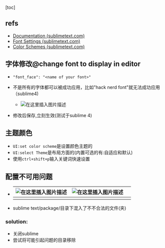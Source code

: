 [toc]



## refs

- [Documentation (sublimetext.com)](https://www.sublimetext.com/docs/index.html)
- [Font Settings (sublimetext.com)](https://www.sublimetext.com/docs/font.html)
- [Color Schemes (sublimetext.com)](https://www.sublimetext.com/docs/color_schemes.html)

##  字体修改@change font to display in editor

- `"font_face": "<name of your font>"`
- 不是所有的字体都可以被成功应用，比如"hack nerd font"就无法成功应用（sublime4)
  - ![在这里插入图片描述](https://img-blog.csdnimg.cn/20210604202155546.png?x-oss-process=image/watermark,type_ZmFuZ3poZW5naGVpdGk,shadow_10,text_aHR0cHM6Ly9ibG9nLmNzZG4ubmV0L3h1Y2hhb3hpbjEzNzU=,size_16,color_FFFFFF,t_70)

- 修改后保存,立刻生效(测试于sublime 4)

## 主题颜色

- `UI:set color scheme`是设置颜色主题的
- `UI:select Theme`是布局方面的(内置可选的有:自适应和默认)
- 使用`ctrl+shift+p`输入关键词快速设置

## 配置不可用问题

- | ![在这里插入图片描述](https://img-blog.csdnimg.cn/20210604204851904.png?x-oss-process=image/watermark,type_ZmFuZ3poZW5naGVpdGk,shadow_10,text_aHR0cHM6Ly9ibG9nLmNzZG4ubmV0L3h1Y2hhb3hpbjEzNzU=,size_16,color_FFFFFF,t_70) | ![在这里插入图片描述](https://img-blog.csdnimg.cn/20210604204930377.png?x-oss-process=image/watermark,type_ZmFuZ3poZW5naGVpdGk,shadow_10,text_aHR0cHM6Ly9ibG9nLmNzZG4ubmV0L3h1Y2hhb3hpbjEzNzU=,size_16,color_FFFFFF,t_70) |      |
  | ------------------------------------------------------------ | ------------------------------------------------------------ | ---- |
  |                                                              |                                                              |      |



- sublime text/package/目录下混入了不不合法的文件(夹)

###  solution:

- 关闭sublime 
- 尝试将可能引起问题的目录移除



